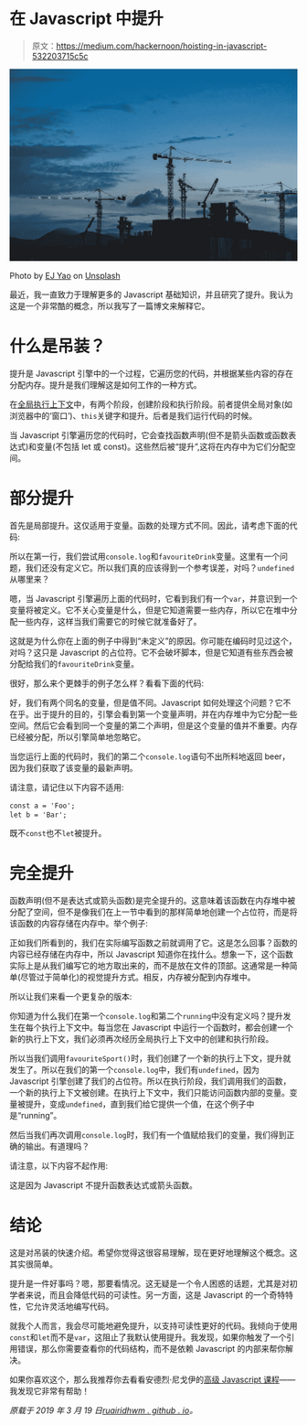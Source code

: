 # 在 Javascript 中提升

> 原文：<https://medium.com/hackernoon/hoisting-in-javascript-532203715c5c>

![](img/ab33f2f5dcf14f60eb51e8af2e5efe1e.png)

Photo by [EJ Yao](https://unsplash.com/@hojipago?utm_source=medium&utm_medium=referral) on [Unsplash](https://unsplash.com?utm_source=medium&utm_medium=referral)

最近，我一直致力于理解更多的 Javascript 基础知识，并且研究了提升。我认为这是一个非常酷的概念，所以我写了一篇博文来解释它。

# 什么是吊装？

提升是 Javascript 引擎中的一个过程，它遍历您的代码，并根据某些内容的存在分配内存。提升是我们理解这是如何工作的一种方式。

在[全局执行上下文](http://davidshariff.com/blog/what-is-the-execution-context-in-javascript/)中，有两个阶段，创建阶段和执行阶段。前者提供全局对象(如浏览器中的‘窗口’)、`this`关键字和提升。后者是我们运行代码的时候。

当 Javascript 引擎遍历您的代码时，它会查找函数声明(但不是箭头函数或函数表达式)和变量(不包括 let 或 const)。这些然后被“提升”,这将在内存中为它们分配空间。

# 部分提升

首先是局部提升。这仅适用于变量。函数的处理方式不同。因此，请考虑下面的代码:

所以在第一行，我们尝试用`console.log`和`favouriteDrink`变量。这里有一个问题，我们还没有定义它。所以我们真的应该得到一个参考误差，对吗？`undefined`从哪里来？

嗯，当 Javascript 引擎遍历上面的代码时，它看到我们有一个`var`，并意识到一个变量将被定义。它不关心变量是什么，但是它知道需要一些内存，所以它在堆中分配一些内存，这样当我们需要它的时候它就准备好了。

这就是为什么你在上面的例子中得到“未定义”的原因。你可能在编码时见过这个，对吗？这只是 Javascript 的占位符。它不会破坏脚本，但是它知道有些东西会被分配给我们的`favouriteDrink`变量。

很好，那么来个更棘手的例子怎么样？看看下面的代码:

好，我们有两个同名的变量，但是值不同。Javascript 如何处理这个问题？它不在乎。出于提升的目的，引擎会看到第一个变量声明，并在内存堆中为它分配一些空间。然后它会看到同一个变量的第二个声明，但是这个变量的值并不重要。内存已经被分配，所以引擎简单地忽略它。

当您运行上面的代码时，我们的第二个`console.log`语句不出所料地返回 beer，因为我们获取了该变量的最新声明。

请注意，请记住以下内容不适用:

```
const a = 'Foo'; 
let b = 'Bar';
```

既不`const`也不`let`被提升。

# 完全提升

函数声明(但不是表达式或箭头函数)是完全提升的。这意味着该函数在内存堆中被分配了空间，但不是像我们在上一节中看到的那样简单地创建一个占位符，而是将该函数的内容存储在内存中。举个例子:

正如我们所看到的，我们在实际编写函数之前就调用了它。这是怎么回事？函数的内容已经存储在内存中，所以 Javascript 知道你在找什么。想象一下，这个函数实际上是从我们编写它的地方取出来的，而不是放在文件的顶部。这通常是一种简单(尽管过于简单化)的视觉提升方式。相反，内存被分配到内存堆中。

所以让我们来看一个更复杂的版本:

你知道为什么我们在第一个`console.log`和第二个`running`中没有定义吗？提升发生在每个执行上下文中。每当您在 Javascript 中运行一个函数时，都会创建一个新的执行上下文，我们必须再次经历全局执行上下文中的创建和执行阶段。

所以当我们调用`favouriteSport()`时，我们创建了一个新的执行上下文，提升就发生了。所以在我们的第一个`console.log`中，我们有`undefined`，因为 Javascript 引擎创建了我们的占位符。所以在执行阶段，我们调用我们的函数，一个新的执行上下文被创建。在执行上下文中，我们只能访问函数内部的变量。变量被提升，变成`undefined`，直到我们给它提供一个值，在这个例子中是“running”。

然后当我们再次调用`console.log`时，我们有一个值赋给我们的变量，我们得到正确的输出。有道理吗？

请注意，以下内容不起作用:

这是因为 Javascript 不提升函数表达式或箭头函数。

# 结论

这是对吊装的快速介绍。希望你觉得这很容易理解，现在更好地理解这个概念。这其实很简单。

提升是一件好事吗？嗯，那要看情况。这无疑是一个令人困惑的话题，尤其是对初学者来说，而且会降低代码的可读性。另一方面，这是 Javascript 的一个奇特特性，它允许灵活地编写代码。

就我个人而言，我会尽可能地避免提升，以支持可读性更好的代码。我倾向于使用`const`和`let`而不是`var`，这阻止了我默认使用提升。我发现，如果你触发了一个引用错误，那么你需要查看你的代码结构，而不是依赖 Javascript 的内部来帮你解决。

如果你喜欢这个，那么我推荐你去看看安德烈·尼戈伊的[高级 Javascript 课程](https://www.udemy.com/advanced-javascript-concepts/)——我发现它非常有帮助！

*原载于 2019 年 3 月 19 日*[*ruairidhwm . github . io*](https://ruairidhwm.github.io/2019/03/19/javascript-hoisting.html)*。*